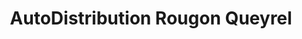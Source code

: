---
title: "AutoDistribution Rougon Queyrel"
url: /digne-les-bains/autodistribution-rougon-queyrel/
shop: pièces de voitures
---